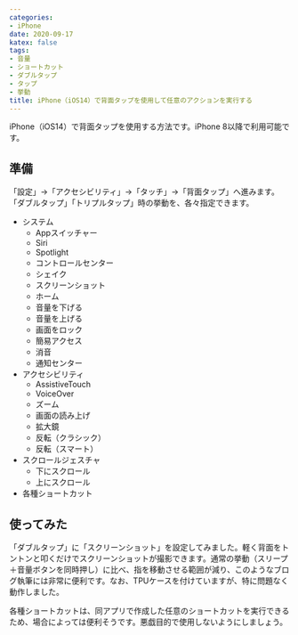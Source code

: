 ```yaml
---
categories:
- iPhone
date: 2020-09-17
katex: false
tags:
- 音量
- ショートカット
- ダブルタップ
- タップ
- 挙動
title: iPhone（iOS14）で背面タップを使用して任意のアクションを実行する
---
```


iPhone（iOS14）で背面タップを使用する方法です。iPhone 8以降で利用可能です。

## 準備

「設定」→「アクセシビリティ」→「タッチ」→「背面タップ」へ進みます。「ダブルタップ」「トリプルタップ」時の挙動を、各々指定できます。

* システム
  * Appスイッチャー
  * Siri
  * Spotlight
  * コントロールセンター
  * シェイク
  * スクリーンショット
  * ホーム
  * 音量を下げる
  * 音量を上げる
  * 画面をロック
  * 簡易アクセス
  * 消音
  * 通知センター
* アクセシビリティ
  * AssistiveTouch
  * VoiceOver
  * ズーム
  * 画面の読み上げ
  * 拡大鏡
  * 反転（クラシック）
  * 反転（スマート）
* スクロールジェスチャ
  * 下にスクロール
  * 上にスクロール
* 各種ショートカット

## 使ってみた

「ダブルタップ」に「スクリーンショット」を設定してみました。軽く背面をトントンと叩くだけでスクリーンショットが撮影できます。通常の挙動（スリープ＋音量ボタンを同時押し）に比べ、指を移動させる範囲が減り、このようなブログ執筆には非常に便利です。なお、TPUケースを付けていますが、特に問題なく動作しました。

各種ショートカットは、同アプリで作成した任意のショートカットを実行できるため、場合によっては便利そうです。悪戯目的で使用しないようにしましょう。